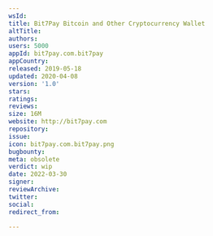 ```yaml
---
wsId: 
title: Bit7Pay Bitcoin and Other Cryptocurrency Wallet
altTitle: 
authors: 
users: 5000
appId: bit7pay.com.bit7pay
appCountry: 
released: 2019-05-18
updated: 2020-04-08
version: '1.0'
stars: 
ratings: 
reviews: 
size: 16M
website: http://bit7pay.com
repository: 
issue: 
icon: bit7pay.com.bit7pay.png
bugbounty: 
meta: obsolete
verdict: wip
date: 2022-03-30
signer: 
reviewArchive: 
twitter: 
social: 
redirect_from: 

---
```


